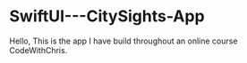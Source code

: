 # SwiftUI---CitySights-App

Hello,
This is the app I have build throughout an online course CodeWithChris.
